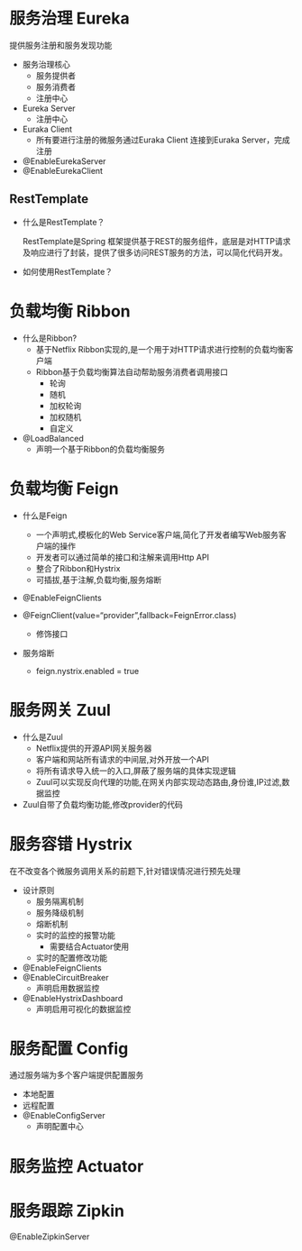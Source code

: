 # 服务治理 Eureka

提供服务注册和服务发现功能

* 服务治理核心
  * 服务提供者
  * 服务消费者
  * 注册中心 
* Eureka Server  
  * 注册中心
* Euraka Client
  * 所有要进行注册的微服务通过Euraka Client 连接到Euraka Server，完成注册
* @EnableEurekaServer
* @EnableEurekaClient

## RestTemplate

* 什么是RestTemplate？

  RestTemplate是Spring 框架提供基于REST的服务组件，底层是对HTTP请求及响应进行了封装，提供了很多访问REST服务的方法，可以简化代码开发。

* 如何使用RestTemplate？

  



# 负载均衡 Ribbon

* 什么是Ribbon?
  * 基于Netflix Ribbon实现的,是一个用于对HTTP请求进行控制的负载均衡客户端
  * Ribbon基于负载均衡算法自动帮助服务消费者调用接口
    * 轮询
    * 随机
    * 加权轮询
    * 加权随机
    * 自定义
* @LoadBalanced
  * 声明一个基于Ribbon的负载均衡服务

# 负载均衡 Feign

* 什么是Feign

  * 一个声明式,模板化的Web Service客户端,简化了开发者编写Web服务客户端的操作
  * 开发者可以通过简单的接口和注解来调用Http API
  * 整合了Ribbon和Hystrix
  * 可插拔,基于注解,负载均衡,服务熔断

* @EnableFeignClients

* @FeignClient(value=“provider”,fallback=FeignError.class)

  * 修饰接口

* 服务熔断

  * feign.nystrix.enabled = true

  

# 服务网关 Zuul

*  什么是Zuul
     * Netflix提供的开源API网关服务器
     *  客户端和网站所有请求的中间层,对外开放一个API
     *  将所有请求导入统一的入口,屏蔽了服务端的具体实现逻辑
     *  Zuul可以实现反向代理的功能,在网关内部实现动态路由,身份谁,IP过滤,数据监控
*  Zuul自带了负载均衡功能,修改provider的代码

  

# 服务容错 Hystrix

在不改变各个微服务调用关系的前题下,针对错误情况进行预先处理

* 设计原则
  * 服务隔离机制
  * 服务降级机制
  * 熔断机制
  * 实时的监控的报警功能
    * 需要结合Actuator使用
  * 实时的配置修改功能
* @EnableFeignClients
* @EnableCircuitBreaker
  * 声明启用数据监控
* @EnableHystrixDashboard
  * 声明启用可视化的数据监控

# 服务配置 Config

通过服务端为多个客户端提供配置服务

* 本地配置
* 远程配置
* @EnableConfigServer
  * 声明配置中心







# 服务监控 Actuator

# 服务跟踪 Zipkin

@EnableZipkinServer



